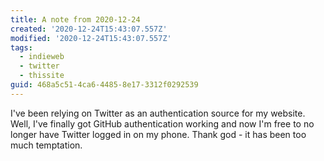 ```yaml
---
title: A note from 2020-12-24
created: '2020-12-24T15:43:07.557Z'
modified: '2020-12-24T15:43:07.557Z'
tags:
  - indieweb
  - twitter
  - thissite
guid: 468a5c51-4ca6-4485-8e17-3312f0292539
---
```

I've been relying on Twitter as an authentication source for my website. Well, I've finally got GitHub authentication working and now I'm free to no longer have Twitter logged in on my phone. Thank god - it has been too much temptation.
